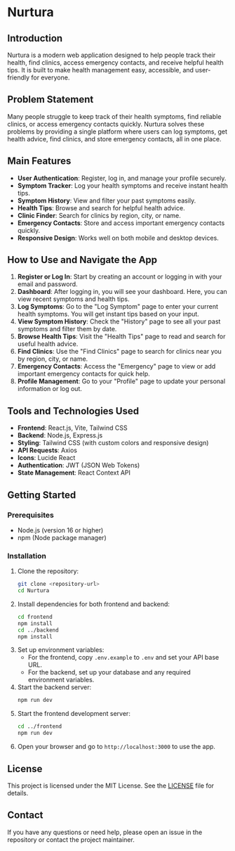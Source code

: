 # Nurtura

## Introduction
Nurtura is a modern web application designed to help people track their health, find clinics, access emergency contacts, and receive helpful health tips. It is built to make health management easy, accessible, and user-friendly for everyone.

## Problem Statement
Many people struggle to keep track of their health symptoms, find reliable clinics, or access emergency contacts quickly. Nurtura solves these problems by providing a single platform where users can log symptoms, get health advice, find clinics, and store emergency contacts, all in one place.

## Main Features
- **User Authentication**: Register, log in, and manage your profile securely.
- **Symptom Tracker**: Log your health symptoms and receive instant health tips.
- **Symptom History**: View and filter your past symptoms easily.
- **Health Tips**: Browse and search for helpful health advice.
- **Clinic Finder**: Search for clinics by region, city, or name.
- **Emergency Contacts**: Store and access important emergency contacts quickly.
- **Responsive Design**: Works well on both mobile and desktop devices.

## How to Use and Navigate the App
1. **Register or Log In**: Start by creating an account or logging in with your email and password.
2. **Dashboard**: After logging in, you will see your dashboard. Here, you can view recent symptoms and health tips.
3. **Log Symptoms**: Go to the "Log Symptom" page to enter your current health symptoms. You will get instant tips based on your input.
4. **View Symptom History**: Check the "History" page to see all your past symptoms and filter them by date.
5. **Browse Health Tips**: Visit the "Health Tips" page to read and search for useful health advice.
6. **Find Clinics**: Use the "Find Clinics" page to search for clinics near you by region, city, or name.
7. **Emergency Contacts**: Access the "Emergency" page to view or add important emergency contacts for quick help.
8. **Profile Management**: Go to your "Profile" page to update your personal information or log out.

## Tools and Technologies Used
- **Frontend**: React.js, Vite, Tailwind CSS
- **Backend**: Node.js, Express.js
- **Styling**: Tailwind CSS (with custom colors and responsive design)
- **API Requests**: Axios
- **Icons**: Lucide React
- **Authentication**: JWT (JSON Web Tokens)
- **State Management**: React Context API

## Getting Started
### Prerequisites
- Node.js (version 16 or higher)
- npm (Node package manager)

### Installation
1. Clone the repository:
   ```bash
   git clone <repository-url>
   cd Nurtura
   ```
2. Install dependencies for both frontend and backend:
   ```bash
   cd frontend
   npm install
   cd ../backend
   npm install
   ```
3. Set up environment variables:
   - For the frontend, copy `.env.example` to `.env` and set your API base URL.
   - For the backend, set up your database and any required environment variables.
4. Start the backend server:
   ```bash
   npm run dev
   ```
5. Start the frontend development server:
   ```bash
   cd ../frontend
   npm run dev
   ```
6. Open your browser and go to `http://localhost:3000` to use the app.

## License
This project is licensed under the MIT License. See the [LICENSE](./LICENSE) file for details.

## Contact
If you have any questions or need help, please open an issue in the repository or contact the project maintainer. 